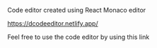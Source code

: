 Code editor created using React Monaco editor

https://dcodeeditor.netlify.app/

Feel free to use the code editor by using this link
